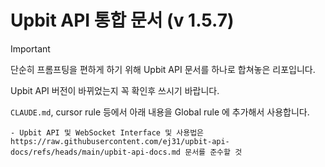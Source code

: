 # Upbit API 통합 문서 (v 1.5.7)


> [!IMPORTANT]
> 단순히 프롬프팅을 편하게 하기 위해 Upbit API 문서를 하나로 합쳐놓은 리포입니다.
> 
> Upbit API 버전이 바뀌었는지 꼭 확인후 쓰시기 바랍니다.

`CLAUDE.md`, cursor rule 등에서 아래 내용을 Global rule 에 추가해서 사용합니다.

```
- Upbit API 및 WebSocket Interface 및 사용법은 https://raw.githubusercontent.com/ej31/upbit-api-docs/refs/heads/main/upbit-api-docs.md 문서를 준수할 것
```

